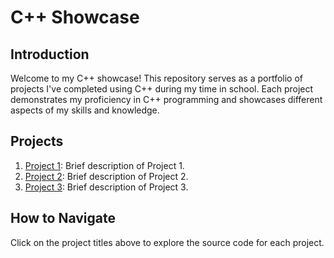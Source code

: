 # C++ Showcase

## Introduction

Welcome to my C++ showcase! This repository serves as a portfolio of projects I've completed using C++ during my time in school. Each project demonstrates my proficiency in C++ programming and showcases different aspects of my skills and knowledge.

## Projects

1. [Project 1](project1/): Brief description of Project 1.
2. [Project 2](project2/): Brief description of Project 2.
3. [Project 3](project3/): Brief description of Project 3.

<!-- Add more projects as needed -->

## How to Navigate

Click on the project titles above to explore the source code for each project.

